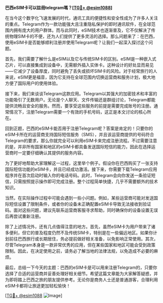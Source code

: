**巴西eSIM卡可以註冊telegram嗎？[[TG💪+ @esim1088](https://t.me/s/esim1088)]**

在当今这个数字化飞速发展的时代，通讯工具的便捷性和安全性成为了许多人关注的重点。Telegram作为一款功能强大且注重隐私保护的即时通讯软件，在全球范围内拥有庞大的用户群体。而与此同时，eSIM技术也逐渐普及，它不仅解决了传统物理SIM卡的不便，还为人们提供了更多灵活的选择。那么问题来了：在巴西，使用eSIM卡是否能够顺利注册并使用Telegram呢？让我们一起深入探讨这个问题。

首先，我们需要了解什么是eSIM以及它与传统SIM卡的区别。eSIM是一种嵌入式芯片，可以直接集成到设备中，无需额外插入实体卡。这种设计的好处显而易见——它减少了设备厚度，同时避免了丢失或损坏SIM卡的风险。对于经常旅行的人来说，eSIM更是福音，因为它支持在全球范围内切换运营商和服务计划，极大地方便了国际用户的使用体验。

接下来，我们来谈谈Telegram这款应用。Telegram以其强大的加密技术和丰富的功能吸引了无数用户。无论是个人聊天、文件传输还是群组讨论，Telegram都能提供流畅且安全的服务。然而，要享受这些服务的前提是需要完成账号的注册。通常情况下，注册Telegram需要一个有效的手机号码，这正是本文讨论的核心所在。

回到正题，巴西的eSIM卡能否用于注册Telegram呢？答案是肯定的！只要你的eSIM卡所在的运营商支持国际短信服务（SMS），并且该运营商提供的号码符合Telegram的要求，那么你就完全可以利用eSIM卡来完成注册流程。不过需要注意的是，并非所有国家和地区的eSIM卡都具备发送国际短信的能力，因此在选择运营商时一定要仔细确认其提供的服务内容。

为了更好地帮助大家理解这一过程，这里举个例子。假设你在巴西购买了一张支持国际短信功能的eSIM卡，并且已经成功激活。接下来，你需要下载Telegram应用程序并在首次启动时输入你的电话号码。此时，Telegram会向你发送一条验证短信，只需按照提示操作即可完成注册。整个过程简单快捷，几乎不需要额外的技术知识。

当然，在实际操作过程中可能会遇到一些小问题。例如，某些运营商可能对发送国际短信设置了限制条件，或者你的设备未正确配置eSIM卡导致无法接收到验证码。面对这些问题，建议先联系运营商客服寻求帮助，同时确保你的设备设置无误后再尝试重新注册。

除了上述情况外，还有几点值得注意的地方。首先，虽然eSIM卡为用户带来了诸多便利，但它的普及程度仍然不及传统SIM卡，特别是在一些偏远地区。如果你计划前往巴西旅行或长期居住，务必提前做好相关准备，以免影响正常使用。其次，尽管Telegram本身是一款非常优秀的应用，但在某些国家和地区可能会受到政策限制。因此，在决定使用之前，请务必了解当地的法律法规，以免造成不必要的麻烦。

最后，总结一下今天的主题：巴西的eSIM卡是可以用来注册Telegram的，只要你选择了合适的运营商并妥善处理好相关细节。希望这篇文章能为大家解答疑惑，并为即将踏上巴西之旅的朋友提供参考。无论你是商务人士还是普通游客，合理利用eSIM卡都将让旅途更加轻松愉快！

[[TG💪+ @esim1088](https://t.me/s/esim1088) ![Image](https://i.postimg.cc/4NQfJmqS/Snipaste-2025-05-13-00-14-12.png)]
